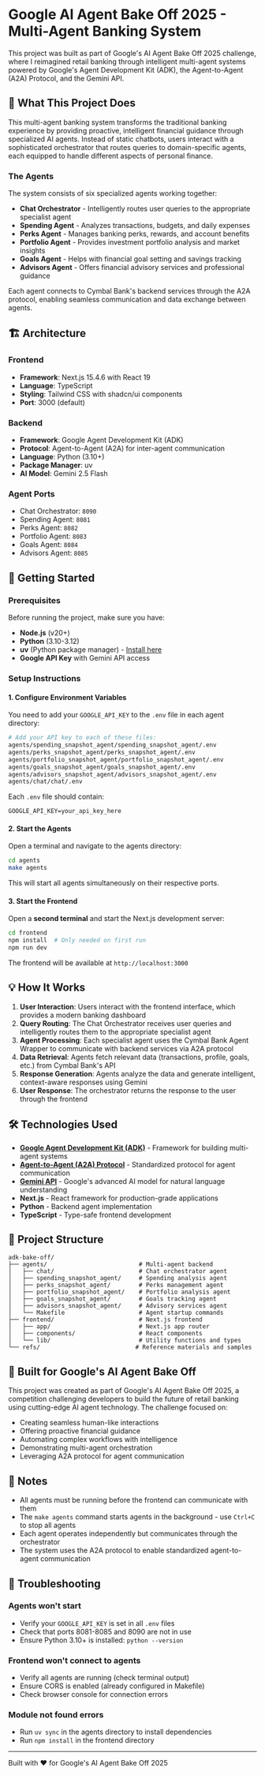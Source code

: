 # Google AI Agent Bake Off 2025 - Multi-Agent Banking System

This project was built as part of Google's AI Agent Bake Off 2025 challenge, where I reimagined retail banking through intelligent multi-agent systems powered by Google's Agent Development Kit (ADK), the Agent-to-Agent (A2A) Protocol, and the Gemini API.

## 🎯 What This Project Does

This multi-agent banking system transforms the traditional banking experience by providing proactive, intelligent financial guidance through specialized AI agents. Instead of static chatbots, users interact with a sophisticated orchestrator that routes queries to domain-specific agents, each equipped to handle different aspects of personal finance.

### The Agents

The system consists of six specialized agents working together:

- **Chat Orchestrator** - Intelligently routes user queries to the appropriate specialist agent
- **Spending Agent** - Analyzes transactions, budgets, and daily expenses
- **Perks Agent** - Manages banking perks, rewards, and account benefits
- **Portfolio Agent** - Provides investment portfolio analysis and market insights
- **Goals Agent** - Helps with financial goal setting and savings tracking
- **Advisors Agent** - Offers financial advisory services and professional guidance

Each agent connects to Cymbal Bank's backend services through the A2A protocol, enabling seamless communication and data exchange between agents.

## 🏗️ Architecture

### Frontend
- **Framework**: Next.js 15.4.6 with React 19
- **Language**: TypeScript
- **Styling**: Tailwind CSS with shadcn/ui components
- **Port**: 3000 (default)

### Backend
- **Framework**: Google Agent Development Kit (ADK)
- **Protocol**: Agent-to-Agent (A2A) for inter-agent communication
- **Language**: Python (3.10+)
- **Package Manager**: uv
- **AI Model**: Gemini 2.5 Flash

### Agent Ports
- Chat Orchestrator: `8090`
- Spending Agent: `8081`
- Perks Agent: `8082`
- Portfolio Agent: `8083`
- Goals Agent: `8084`
- Advisors Agent: `8085`

## 🚀 Getting Started

### Prerequisites

Before running the project, make sure you have:

- **Node.js** (v20+)
- **Python** (3.10-3.12)
- **uv** (Python package manager) - [Install here](https://github.com/astral-sh/uv)
- **Google API Key** with Gemini API access

### Setup Instructions

#### 1. Configure Environment Variables

You need to add your `GOOGLE_API_KEY` to the `.env` file in each agent directory:

```bash
# Add your API key to each of these files:
agents/spending_snapshot_agent/spending_snapshot_agent/.env
agents/perks_snapshot_agent/perks_snapshot_agent/.env
agents/portfolio_snapshot_agent/portfolio_snapshot_agent/.env
agents/goals_snapshot_agent/goals_snapshot_agent/.env
agents/advisors_snapshot_agent/advisors_snapshot_agent/.env
agents/chat/chat/.env
```

Each `.env` file should contain:
```
GOOGLE_API_KEY=your_api_key_here
```

#### 2. Start the Agents

Open a terminal and navigate to the agents directory:

```bash
cd agents
make agents
```

This will start all agents simultaneously on their respective ports.

#### 3. Start the Frontend

Open a **second terminal** and start the Next.js development server:

```bash
cd frontend
npm install  # Only needed on first run
npm run dev
```

The frontend will be available at `http://localhost:3000`

## 💡 How It Works

1. **User Interaction**: Users interact with the frontend interface, which provides a modern banking dashboard
2. **Query Routing**: The Chat Orchestrator receives user queries and intelligently routes them to the appropriate specialist agent
3. **Agent Processing**: Each specialist agent uses the Cymbal Bank Agent Wrapper to communicate with backend services via A2A protocol
4. **Data Retrieval**: Agents fetch relevant data (transactions, profile, goals, etc.) from Cymbal Bank's API
5. **Response Generation**: Agents analyze the data and generate intelligent, context-aware responses using Gemini
6. **User Response**: The orchestrator returns the response to the user through the frontend

## 🛠️ Technologies Used

- **[Google Agent Development Kit (ADK)](https://github.com/google/adk)** - Framework for building multi-agent systems
- **[Agent-to-Agent (A2A) Protocol](https://github.com/a2aproject/a2a)** - Standardized protocol for agent communication
- **[Gemini API](https://ai.google.dev/)** - Google's advanced AI model for natural language understanding
- **Next.js** - React framework for production-grade applications
- **Python** - Backend agent implementation
- **TypeScript** - Type-safe frontend development

## 📁 Project Structure

```
adk-bake-off/
├── agents/                          # Multi-agent backend
│   ├── chat/                        # Chat orchestrator agent
│   ├── spending_snapshot_agent/     # Spending analysis agent
│   ├── perks_snapshot_agent/        # Perks management agent
│   ├── portfolio_snapshot_agent/    # Portfolio analysis agent
│   ├── goals_snapshot_agent/        # Goals tracking agent
│   ├── advisors_snapshot_agent/     # Advisory services agent
│   └── Makefile                     # Agent startup commands
├── frontend/                        # Next.js frontend
│   ├── app/                         # Next.js app router
│   ├── components/                  # React components
│   └── lib/                         # Utility functions and types
└── refs/                           # Reference materials and samples
```

## 🎥 Built for Google's AI Agent Bake Off

This project was created as part of Google's AI Agent Bake Off 2025, a competition challenging developers to build the future of retail banking using cutting-edge AI agent technology. The challenge focused on:

- Creating seamless human-like interactions
- Offering proactive financial guidance
- Automating complex workflows with intelligence
- Demonstrating multi-agent orchestration
- Leveraging A2A protocol for agent communication

## 📝 Notes

- All agents must be running before the frontend can communicate with them
- The `make agents` command starts agents in the background - use `Ctrl+C` to stop all agents
- Each agent operates independently but communicates through the orchestrator
- The system uses the A2A protocol to enable standardized agent-to-agent communication

## 🔧 Troubleshooting

### Agents won't start
- Verify your `GOOGLE_API_KEY` is set in all `.env` files
- Check that ports 8081-8085 and 8090 are not in use
- Ensure Python 3.10+ is installed: `python --version`

### Frontend won't connect to agents
- Verify all agents are running (check terminal output)
- Ensure CORS is enabled (already configured in Makefile)
- Check browser console for connection errors

### Module not found errors
- Run `uv sync` in the agents directory to install dependencies
- Run `npm install` in the frontend directory

---

Built with ❤️ for Google's AI Agent Bake Off 2025

